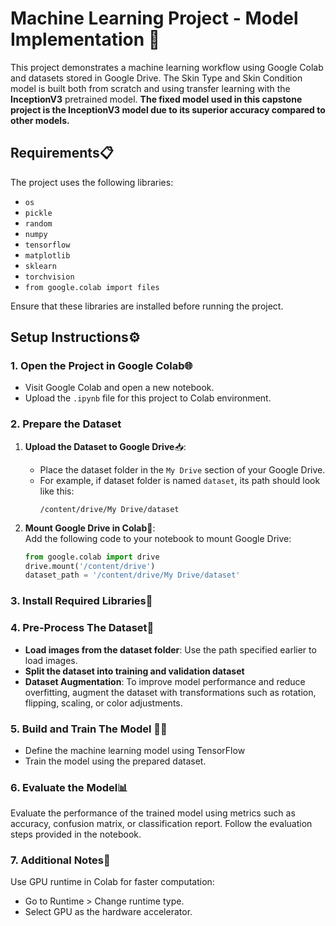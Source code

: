 # Machine Learning Project - Model Implementation 🚀

This project demonstrates a machine learning workflow using Google Colab and datasets stored in Google Drive.
The Skin Type and Skin Condition model is built both from scratch and using transfer learning with the **InceptionV3** pretrained model. **The fixed model used in this capstone project is the InceptionV3 model due to its superior accuracy compared to other models.**

## Requirements📋
The project uses the following libraries:
- `os`
- `pickle`
- `random`
- `numpy`
- `tensorflow`
- `matplotlib`
- `sklearn`
- `torchvision`
- `from google.colab import files`

Ensure that these libraries are installed before running the project.

## Setup Instructions⚙️

### 1. Open the Project in Google Colab🌐
- Visit Google Colab and open a new notebook.
- Upload the `.ipynb` file for this project to Colab environment.


### 2. Prepare the Dataset
1. **Upload the Dataset to Google Drive**📥:  
   - Place the dataset folder in the `My Drive` section of your Google Drive.  
   - For example, if dataset folder is named `dataset`, its path should look like this:  
     ```
     /content/drive/My Drive/dataset
     ```

2. **Mount Google Drive in Colab**🔗:  
   Add the following code to your notebook to mount Google Drive:  
   ```python
   from google.colab import drive
   drive.mount('/content/drive')
   dataset_path = '/content/drive/My Drive/dataset'

   
### 3. Install Required Libraries🧰


### 4. Pre-Process The Dataset📸
- **Load images from the dataset folder**: Use the path specified earlier to load images.
- **Split the dataset into training and validation dataset**
- **Dataset Augmentation**: To improve model performance and reduce overfitting, augment the dataset with transformations such as rotation, flipping, scaling, or color adjustments.


### 5. Build and Train The Model 🏋️‍♂️
- Define the machine learning model using TensorFlow
- Train the model using the prepared dataset.


### 6. Evaluate the Model📊
Evaluate the performance of the trained model using metrics such as accuracy, confusion matrix, or classification report. Follow the evaluation steps provided in the notebook.


### 7. Additional Notes📝
Use GPU runtime in Colab for faster computation:
- Go to Runtime > Change runtime type.
- Select GPU as the hardware accelerator.

